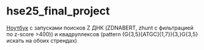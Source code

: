 # hse25_final_project

 [Ноутбук](https://colab.research.google.com/drive/1cliGoyr4nOSKiKhI7chDXQqeXOeOqGJP?usp=sharing) с запусками поисков Z ДНК (ZDNABERT, zhunt c фильтрацией по z-score >400)) и квадруплексов (pattern (G{3,5}[ATGC]{1,7}){3,}G{3,5} искать на обоих стрендах)

 
